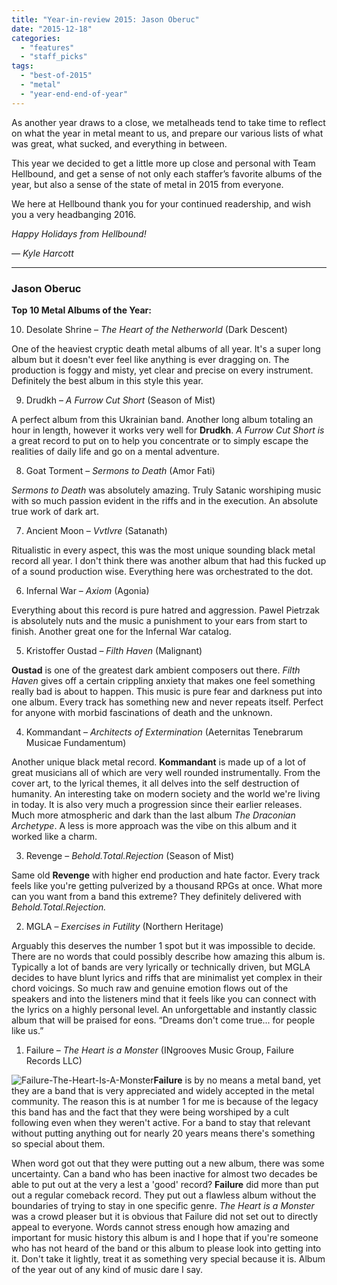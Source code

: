 ```yaml
---
title: "Year-in-review 2015: Jason Oberuc"
date: "2015-12-18"
categories: 
  - "features"
  - "staff_picks"
tags: 
  - "best-of-2015"
  - "metal"
  - "year-end-end-of-year"
---
```


As another year draws to a close, we metalheads tend to take time to reflect on what the year in metal meant to us, and prepare our various lists of what was great, what sucked, and everything in between.

This year we decided to get a little more up close and personal with Team Hellbound, and get a sense of not only each staffer’s favorite albums of the year, but also a sense of the state of metal in 2015 from everyone.

We here at Hellbound thank you for your continued readership, and wish you a very headbanging 2016.

_Happy Holidays from Hellbound!_

_— Kyle Harcott_

* * *

### Jason Oberuc

**Top 10 Metal Albums of the Year:**

10. Desolate Shrine – _The Heart of the Netherworld_ (Dark Descent)

One of the heaviest cryptic death metal albums of all year. It's a super long album but it doesn't ever feel like anything is ever dragging on. The production is foggy and misty, yet clear and precise on every instrument. Definitely the best album in this style this year.

9. Drudkh – _A Furrow Cut Short_ (Season of Mist)

A perfect album from this Ukrainian band. Another long album totaling an hour in length, however it works very well for **Drudkh**. _A Furrow Cut Short is_ a great record to put on to help you concentrate or to simply escape the realities of daily life and go on a mental adventure.

8. Goat Torment – _Sermons to Death_ (Amor Fati)

_Sermons to Death_ was absolutely amazing. Truly Satanic worshiping music with so much passion evident in the riffs and in the execution. An absolute true work of dark art.

7. Ancient Moon – _Vvtlvre_ (Satanath)

Ritualistic in every aspect, this was the most unique sounding black metal record all year. I don't think there was another album that had this fucked up of a sound production wise. Everything here was orchestrated to the dot.

6. Infernal War – _Axiom_ (Agonia)

Everything about this record is pure hatred and aggression. Pawel Pietrzak is absolutely nuts and the music a punishment to your ears from start to finish. Another great one for the Infernal War catalog.

5. Kristoffer Oustad – _Filth Haven_ (Malignant)

**Oustad** is one of the greatest dark ambient composers out there. _Filth Haven_ gives off a certain crippling anxiety that makes one feel something really bad is about to happen. This music is pure fear and darkness put into one album. Every track has something new and never repeats itself. Perfect for anyone with morbid fascinations of death and the unknown.

4. Kommandant – _Architects of Extermination_ (Aeternitas Tenebrarum Musicae Fundamentum)

Another unique black metal record. **Kommandant** is made up of a lot of great musicians all of which are very well rounded instrumentally. From the cover art, to the lyrical themes, it all delves into the self destruction of humanity. An interesting take on modern society and the world we're living in today. It is also very much a progression since their earlier releases. Much more atmospheric and dark than the last album _The Draconian Archetype_. A less is more approach was the vibe on this album and it worked like a charm.

3. Revenge – _Behold.Total.Rejection_ (Season of Mist)

Same old **Revenge** with higher end production and hate factor. Every track feels like you're getting pulverized by a thousand RPGs at once. What more can you want from a band this extreme? They definitely delivered with _Behold.Total.Rejection._

2. MGLA – _Exercises in Futility_ (Northern Heritage)

Arguably this deserves the number 1 spot but it was impossible to decide. There are no words that could possibly describe how amazing this album is. Typically a lot of bands are very lyrically or technically driven, but MGLA decides to have blunt lyrics and riffs that are minimalist yet complex in their chord voicings. So much raw and genuine emotion flows out of the speakers and into the listeners mind that it feels like you can connect with the lyrics on a highly personal level. An unforgettable and instantly classic album that will be praised for eons. “Dreams don't come true... for people like us.”

1. Failure – _The Heart is a Monster_ (INgrooves Music Group, Failure Records LLC)

![Failure-The-Heart-Is-A-Monster](https://hellbound.ca/wp-content/uploads/2015/12/Failure-The-Heart-Is-A-Monster-300x300.jpg)**Failure** is by no means a metal band, yet they are a band that is very appreciated and widely accepted in the metal community. The reason this is at number 1 for me is because of the legacy this band has and the fact that they were being worshiped by a cult following even when they weren't active. For a band to stay that relevant without putting anything out for nearly 20 years means there's something so special about them.

When word got out that they were putting out a new album, there was some uncertainty. Can a band who has been inactive for almost two decades be able to put out at the very a lest a 'good' record? **Failure** did more than put out a regular comeback record. They put out a flawless album without the boundaries of trying to stay in one specific genre. _The Heart is a Monster_ was a crowd pleaser but it is obvious that Failure did not set out to directly appeal to everyone. Words cannot stress enough how amazing and important for music history this album is and I hope that if you're someone who has not heard of the band or this album to please look into getting into it. Don't take it lightly, treat it as something very special because it is. Album of the year out of any kind of music dare I say.
